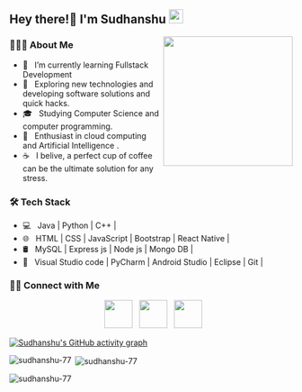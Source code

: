 <h2> Hey there!👋 I'm Sudhanshu <img src="https://github.com/souvikguria98/souvikguria98/blob/master/Hi.gif" width="25"></h2>
<img align='right' src="https://media.giphy.com/media/M9gbBd9nbDrOTu1Mqx/giphy.gif" width="230">

<h3> 👨🏻‍💻 About Me </h3>

- 🔭 &nbsp; I’m currently learning Fullstack Development
- 🤔 &nbsp; Exploring new technologies and developing software solutions and quick hacks.
- 🎓 &nbsp; Studying Computer Science and computer programming.
- 🌱 &nbsp; Enthusiast in cloud computing and Artificial Intelligence .
- ☕ &nbsp; I belive, a perfect cup of coffee can be the ultimate solution for any stress. 

<h3>🛠 Tech Stack</h3>

- 💻 &nbsp; Java | Python | C++ |
- 🌐 &nbsp; HTML | CSS | JavaScript | Bootstrap | React Native |
- 🛢 &nbsp; MySQL | Express js | Node js | Mongo DB |
- 🔧 &nbsp; Visual Studio code | PyCharm | Android Studio | Eclipse | Git |



<h3> 🤝🏻 Connect with Me </h3>

<p align="center">
&nbsp; <a href="https://twitter.com/sudhanshutwt" target="_blank" rel="noopener noreferrer"><img src="https://img.icons8.com/plasticine/100/000000/twitter.png" width="50" /></a>   
&nbsp; <a href="https://www.linkedin.com/in/sudhanshu-tripathi77/" target="_blank" rel="noopener noreferrer"><img src="https://img.icons8.com/plasticine/100/000000/linkedin.png" width="50" /></a>
&nbsp; <a href="mailto:sudhanshu.tripathi.dev@.com" target="_blank" rel="noopener noreferrer"><img src="https://img.icons8.com/plasticine/100/000000/gmail.png"  width="50" /></a>
</p>


[![Sudhanshu's GitHub activity graph](https://activity-graph.herokuapp.com/graph?username=sudhanshu-77&&theme=xcode)](https://github.com/sudhanshu-77)

<p><img align="left" src="https://github-readme-stats.vercel.app/api/top-langs?username=sudhanshu-77&show_icons=true&locale=en&layout=compact&theme=tokyonight" alt="sudhanshu-77" /></p>

<p>&nbsp;<img align="center" src="https://github-readme-stats.vercel.app/api?username=sudhanshu-77&show_icons=true&locale=en&theme=tokyonight" alt="sudhanshu-77" /></p>

<p><img align="center" src="https://github-readme-streak-stats.herokuapp.com/?user=sudhanshu-77&&theme=tokyonight" alt="sudhanshu-77" /></p>

